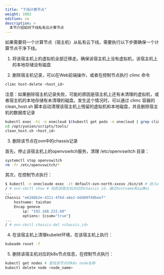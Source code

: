 ```yaml
---
title: "下线计算节点"
weight: 1002
edition: ce
description: >
  本节介绍如何下线私有云计算节点
---
```


如果需要将一个计算节点（宿主机）从私有云下线，需要执行以下步骤确保一个计算节点干净下线。

1. 将该宿主机上的虚拟机全部迁移走。确保该宿主机上没有虚拟机，该宿主机上的本地存储没有磁盘

2. 删除宿主机记录，可以在Web前端操作，或者在控制节点执行 climc 命令

```bash
climc host-delete <host_id>
```

注意：如果删除宿主机记录失败，可能的原因是宿主机上还有未清理的虚拟机，或者宿主机的本地存储有未清理的磁盘。发生这个情况时，可以通过 climc 容器的 clean_host.sh 脚本自动清理该宿主机上残留的虚拟机和本地磁盘，并且删除宿主机的数据库记录

```bash
kubectl exec -ti -n onecloud $(kubectl get pods -n onecloud | grep climc | awk '{print $1}') sh # 进入climc容器执行如下命令
cd /opt/yunion/scripts/tools/
clean_host.sh <host_id>
```

3. 删除该节点在ovn中的chassis记录

首先，停止该宿主机上的openvswitch服务，清理 /etc/openvswitch 目录：

```bash
systemctl stop openvswitch
rm -fr /etc/openvswitch/*
```

其次，在控制节点执行：

```bash
$ kubectl -n onecloude exec -it default-ovn-north-xxxxx /bin/sh # 进入ovn-northd容器执行以下命令
/ # ovn-sbctl show # 找到该宿主机对应的chassis id，通过hostname和ip确认
...
Chassis "e6268b2e-4311-4f6d-a6e2-ddd09f49beef"
    hostname: taishan
    Encap geneve
        ip: "192.168.222.60"
        options: {csum="true"}
...
/ # ovn-sbctl chassis-del <chassis_id>
```

4. 在该宿主机上清理kubelet环境，在该宿主机上执行：

```bash
kubeadm reset -f
```

5. 删除该宿主机对应的k8s节点信息，在控制节点执行：

```bash
kubectl get nodes # 查找该节点的k8s node名称
kubectl delete node <node_name>
```
